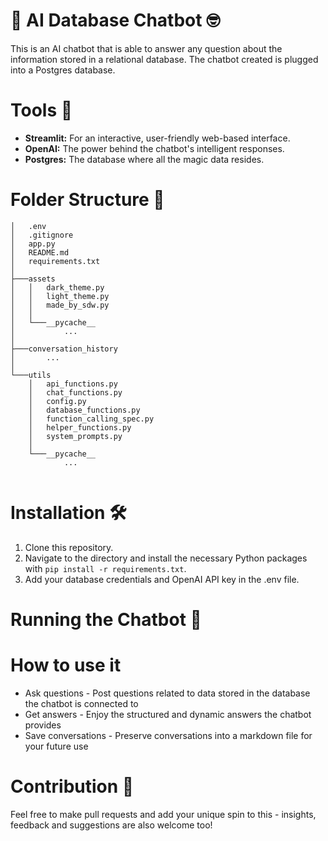 # 🤖 AI Database Chatbot 🤓

This is an AI chatbot that is able to answer any question about the information stored in a relational database. The chatbot created is plugged into a Postgres database. 



# Tools 📝

* **Streamlit:** For an interactive, user-friendly web-based interface.
* **OpenAI:** The power behind the chatbot's intelligent responses.
* **Postgres:** The database where all the magic data resides.



# Folder Structure 📂

```
│   .env
│   .gitignore
│   app.py
│   README.md
│   requirements.txt
│
├───assets
│   │   dark_theme.py
│   │   light_theme.py
│   │   made_by_sdw.py
│   │
│   └───__pycache__
│           ...
│
├───conversation_history
│       ...
│
└───utils
    │   api_functions.py
    │   chat_functions.py
    │   config.py
    │   database_functions.py
    │   function_calling_spec.py
    │   helper_functions.py
    │   system_prompts.py
    │
    └───__pycache__
            ...


```



# Installation 🛠️ 

1. Clone this repository.
2. Navigate to the directory and install the necessary Python packages with `pip install -r requirements.txt`.
3. Add your database credentials and OpenAI API key in the .env file.

# Running the Chatbot 🏃



# How to use it

* Ask questions - Post questions related to data stored in the database the chatbot is connected to
* Get answers - Enjoy the structured and dynamic answers the chatbot provides  
* Save conversations - Preserve conversations into a markdown file for your future use 



# Contribution 👥

Feel free to make pull requests and add your unique spin to this - insights, feedback and suggestions are also welcome too!

